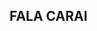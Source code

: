 ## FALA CARAI 

<!--
**felipevzx-17/felipevzx-17** is a ✨ _special_ ✨ repository because its `README.md` (this file) appears on your GitHub profile.

Here are some ideas to get you started:

 MEU NOME E FELIPE
 GOSTO DE JOGAR CALL OF DUTY WARZONE E GOSTO DE CAMINHAO
 ANTES EU FAZIA EDIT DE CAMINHAO NO TIK TOK, EU TENHO 1,7K DE SEGUIDOR, NOME DA MINHA CONTA E
 MEU SONHO E TER UM CAMINHAO PROPIO E DEICHAR ELE DO MEU JEITO, TAMBEM TER UMA FAMILHA BEM  

